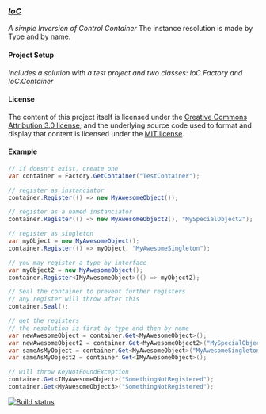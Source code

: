 ﻿### [_IoC_](http://pitermarx.github.io/IoC)

_A simple Inversion of Control Container_
The instance resolution is made by Type and by name.

#### Project Setup

_Includes a solution with a test project and two classes: IoC.Factory and IoC.Container_ 

#### License

The content of this project itself is licensed under the
[Creative Commons Attribution 3.0 license](http://creativecommons.org/licenses/by/3.0/us/deed.en_US),
and the underlying source code used to format and display that content
is licensed under the [MIT license](http://opensource.org/licenses/mit-license.php).

#### Example
```cs
// if doesn't exist, create one
var container = Factory.GetContainer("TestContainer");

// register as instanciator
container.Register(() => new MyAwesomeObject());

// register as a named instanciator
container.Register(() => new MyAwesomeObject2(), "MySpecialObject2");

// register as singleton
var myObject = new MyAwesomeObject();
container.Register(() => myObject, "MyAwesomeSingleton");

// you may register a type by interface
var myObject2 = new MyAwesomeObject();
container.Register<IMyAwesomeObject>(() => myObject2);

// Seal the container to prevent further registers
// any register will throw after this
container.Seal();

// get the registers
// the resolution is first by type and then by name
var newAwesomeObject = container.Get<MyAwesomeObject>();
var newAwesomeObject2 = container.Get<MyAwesomeObject2>("MySpecialObject2");
var sameAsMyObject = container.Get<MyAwesomeObject>("MyAwesomeSingleton");
var sameAsMyObject2 = container.Get<IMyAwesomeObject>();

// will throw KeyNotFoundException
container.Get<IMyAwesomeObject>("SomethingNotRegistered"); 
container.Get<MyAwesomeObject3>("SomethingNotRegistered"); 
```

[![Build status](https://ci.appveyor.com/api/projects/status/iarf25yo0iogy9c7)](https://ci.appveyor.com/project/pitermarx/ioc)
